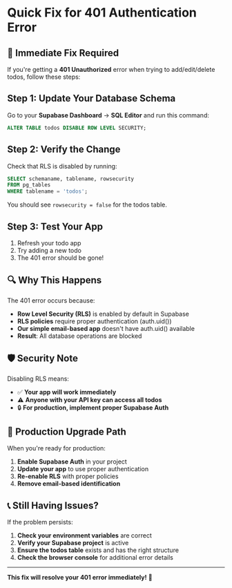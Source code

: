 # Quick Fix for 401 Authentication Error

## 🚨 **Immediate Fix Required**

If you're getting a **401 Unauthorized** error when trying to add/edit/delete todos, follow these steps:

## Step 1: Update Your Database Schema

Go to your **Supabase Dashboard** → **SQL Editor** and run this command:

```sql
ALTER TABLE todos DISABLE ROW LEVEL SECURITY;
```

## Step 2: Verify the Change

Check that RLS is disabled by running:

```sql
SELECT schemaname, tablename, rowsecurity 
FROM pg_tables 
WHERE tablename = 'todos';
```

You should see `rowsecurity = false` for the todos table.

## Step 3: Test Your App

1. Refresh your todo app
2. Try adding a new todo
3. The 401 error should be gone!

## 🔍 **Why This Happens**

The 401 error occurs because:
- **Row Level Security (RLS)** is enabled by default in Supabase
- **RLS policies** require proper authentication (auth.uid())
- **Our simple email-based app** doesn't have auth.uid() available
- **Result**: All database operations are blocked

## 🛡️ **Security Note**

Disabling RLS means:
- ✅ **Your app will work immediately**
- ⚠️ **Anyone with your API key can access all todos**
- 🔒 **For production, implement proper Supabase Auth**

## 🚀 **Production Upgrade Path**

When you're ready for production:

1. **Enable Supabase Auth** in your project
2. **Update your app** to use proper authentication
3. **Re-enable RLS** with proper policies
4. **Remove email-based identification**

## 📞 **Still Having Issues?**

If the problem persists:

1. **Check your environment variables** are correct
2. **Verify your Supabase project** is active
3. **Ensure the todos table** exists and has the right structure
4. **Check the browser console** for additional error details

---

**This fix will resolve your 401 error immediately!** 🎉 